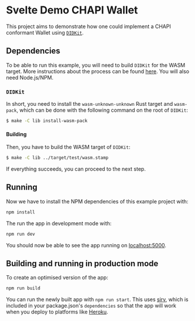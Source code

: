 # Svelte Demo CHAPI Wallet

This project aims to demonstrate how one could implement a CHAPI conformant 
Wallet using [`DIDKit`](https://github.com/spruceid/didkit).

## Dependencies

To be able to run this example, you will need to build `DIDKit` for the WASM
target. More instructions about the process can be found
[here](https://github.com/spruceid/didkit/tree/main/lib/wasm). You will also
need Node.js/NPM.

### `DIDKit`

In short, you need to install the `wasm-unknown-unknown` Rust target and
`wasm-pack`, which can be done with the following command on the root of
`DIDKit`:

```bash
$ make -C lib install-wasm-pack
```

#### Building

Then, you have to build the WASM target of `DIDKit`:

```bash
$ make -C lib ../target/test/wasm.stamp
```

If everything succeeds, you can proceed to the next step.

## Running

Now we have to install the NPM dependencies of this example project with:

```bash
npm install
```

The run the app in development mode with:

```bash
npm run dev
```

You should now be able to see the app running on
[localhost:5000](http://localhost:5000).

## Building and running in production mode

To create an optimised version of the app:

```bash
npm run build
```

You can run the newly built app with `npm run start`. This uses
[sirv](https://github.com/lukeed/sirv), which is included in your
package.json's `dependencies` so that the app will work when you deploy to
platforms like [Heroku](https://heroku.com).
